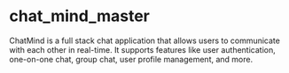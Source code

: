# chat_mind_master
ChatMind is a full stack chat application that allows users to communicate with each other in real-time. It supports features like user authentication, one-on-one chat, group chat, user profile management, and more.
